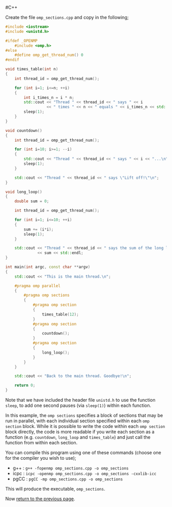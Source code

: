 #C++

Create the file `omp_sections.cpp` and copy in the following;

```c++
#include <iostream>
#include <unistd.h>

#ifdef _OPENMP
    #include <omp.h>
#else
    #define omp_get_thread_num() 0
#endif

void times_table(int n)
{
    int thread_id = omp_get_thread_num();

    for (int i=1; i<=n; ++i)
    {
        int i_times_n = i * n;
        std::cout << "Thread " << thread_id << " says " << i
                  << " times " << n << " equals " << i_times_n << std::endl;
        sleep(1);
    }
}

void countdown()
{
    int thread_id = omp_get_thread_num();

    for (int i=10; i>=1; --i)
    {
        std::cout << "Thread " << thread_id << " says " << i << "...\n";
        sleep(1);
    }

    std::cout << "Thread " << thread_id << " says \"Lift off!\"\n";
}

void long_loop()
{
    double sum = 0;

    int thread_id = omp_get_thread_num();

    for (int i=1; i<=10; ++i)
    {
        sum += (i*i);
        sleep(1);
    }

    std::cout << "Thread " << thread_id << " says the sum of the long loop is "
              << sum << std::endl;
}

int main(int argc, const char **argv)
{
    std::cout << "This is the main thread.\n";

    #pragma omp parallel
    {
        #pragma omp sections
        {
            #pragma omp section
            {
                times_table(12);
            }
            #pragma omp section
            {
                countdown();
            }
            #pragma omp section
            {
                long_loop();
            }
        }
    }

    std::cout << "Back to the main thread. Goodbye!\n";

    return 0;
}
```

Note that we have included the header file `unistd.h` to use the function `sleep`, 
to add one second pauses (via `sleep(1)`) within each function.

In this example, the `omp sections` specifies a block of sections that may be 
run in parallel, with each individual section specified within each `omp section` 
block. While it is possible to write the code within each `omp section` block 
directly, the code is more readable if you write each section as a function 
(e.g. `countdown`, `long_loop` and `times_table`) and just call the function 
from within each section.

You can compile this program using one of these commands (choose one for the 
compiler you wish to use);

* g++ : `g++ -fopenmp omp_sections.cpp -o omp_sections`
* icpc : `icpc -openmp omp_sections.cpp -o omp_sections -cxxlib-icc`
* pgCC : `pgCC -mp omp_sections.cpp -o omp_sections`

This will produce the executable, `omp_sections`.

Now [return to the previous page](sections.md).


